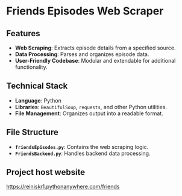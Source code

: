 # Friends Episodes Web Scraper

## Features
- **Web Scraping**: Extracts episode details from a specified source.
- **Data Processing**: Parses and organizes episode data.
- **User-Friendly Codebase**: Modular and extendable for additional functionality.

## Technical Stack
- **Language**: Python
- **Libraries**: `BeautifulSoup`, `requests`, and other Python utilities.
- **File Management**: Organizes output into a readable format.

## File Structure
- **`friendsEpisodes.py`**: Contains the web scraping logic.
- **`FriendsBackend.py`**: Handles backend data processing.

## Project host website

https://reiniskr1.pythonanywhere.com/friends
